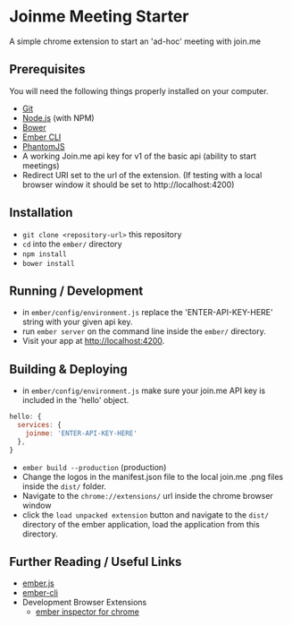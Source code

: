 # Joinme Meeting Starter

A simple chrome extension to start an 'ad-hoc' meeting with join.me

## Prerequisites

You will need the following things properly installed on your computer.

* [Git](http://git-scm.com/)
* [Node.js](http://nodejs.org/) (with NPM)
* [Bower](http://bower.io/)
* [Ember CLI](http://www.ember-cli.com/)
* [PhantomJS](http://phantomjs.org/)
* A working Join.me api key for v1 of the basic api (ability to start meetings)
* Redirect URI set to the url of the extension. (If testing with a local browser window it should be set to http://localhost:4200)

## Installation

* `git clone <repository-url>` this repository
* `cd` into the `ember/` directory
* `npm install`
* `bower install`

## Running / Development

* in `ember/config/environment.js` replace the 'ENTER-API-KEY-HERE' string with your given api key.
* run `ember server` on the command line inside the `ember/` directory.
* Visit your app at [http://localhost:4200](http://localhost:4200).

## Building & Deploying

* in `ember/config/environment.js` make sure your join.me API key is included in the 'hello' object.

```javascript
hello: {
  services: {
    joinme: 'ENTER-API-KEY-HERE'
  },
}
```
* `ember build --production` (production)
* Change the logos in the manifest.json file to the local join.me .png files inside the `dist/` folder.
* Navigate to the `chrome://extensions/` url inside the chrome browser window
* click the `load unpacked extension` button and navigate to the `dist/` directory of the ember application, load the application from this directory.

## Further Reading / Useful Links

* [ember.js](http://emberjs.com/)
* [ember-cli](http://www.ember-cli.com/)
* Development Browser Extensions
  * [ember inspector for chrome](https://chrome.google.com/webstore/detail/ember-inspector/bmdblncegkenkacieihfhpjfppoconhi)

